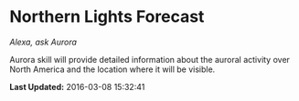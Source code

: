 # Northern Lights Forecast
*Alexa, ask Aurora*

Aurora skill will provide detailed information about the auroral activity over North America and the location where it will be visible.

**Last Updated:** 2016-03-08 15:32:41